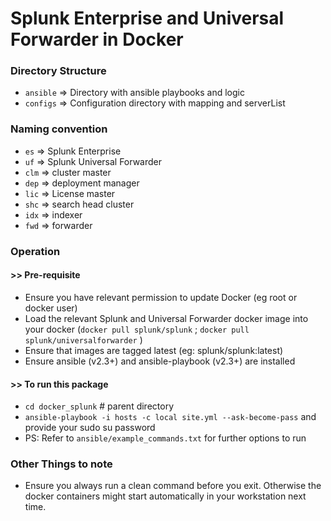 # Splunk Enterprise and Universal Forwarder in Docker

### Directory Structure
- `ansible` => Directory with ansible playbooks and logic
- `configs` => Configuration directory with mapping and serverList

### Naming convention
- `es`  => Splunk Enterprise
- `uf`  => Splunk Universal Forwarder
- `clm` => cluster master
- `dep` => deployment manager
- `lic` => License master
- `shc` => search head cluster
- `idx` => indexer
- `fwd` => forwarder

### Operation
####  >> Pre-requisite
- Ensure you have relevant permission to update Docker (eg root or docker user)
- Load the relevant Splunk and Universal Forwarder docker image into your docker (`docker pull splunk/splunk` ; `docker pull splunk/universalforwarder` )
- Ensure that images are tagged latest  (eg: splunk/splunk:latest)
- Ensure ansible (v2.3+) and ansible-playbook (v2.3+) are installed


####  >> To run this package
- `cd docker_splunk`  # parent directory
- `ansible-playbook -i hosts -c local site.yml --ask-become-pass` and provide your sudo su password
- PS: Refer to  `ansible/example_commands.txt` for further options to run


### Other Things to note
 - Ensure you always run a clean command before you exit. Otherwise the docker containers might start automatically in your workstation next time.
